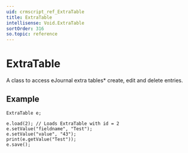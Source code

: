 ```yaml
---
uid: crmscript_ref_ExtraTable
title: ExtraTable
intellisense: Void.ExtraTable
sortOrder: 316
so.topic: reference
---
```


# ExtraTable

A class to access eJournal extra tables* create, edit and delete entries.

## Example

    ExtraTable e;
   
    e.load(2); // Loads ExtraTable with id = 2
    e.setValue("fieldname", "Test");
    e.setValue("value", "43");
    print(e.getValue("Test"));
    e.save();
